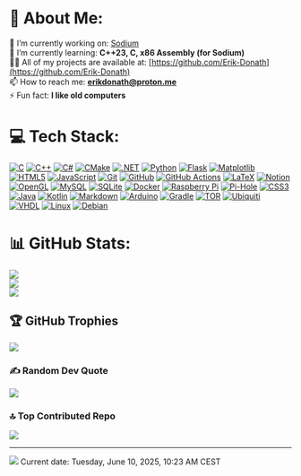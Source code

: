 # 💫 About Me:
🔭 I’m currently working on: [Sodium](https://github.com/Erik-Donath/Sodium)<br>
🌱 I’m currently learning: **C++23, C, x86 Assembly (for Sodium)**<br>
👨‍💻 All of my projects are available at: [https://github.com/Erik-Donath](https://github.com/Erik-Donath)<br>
📫 How to reach me: **erikdonath@proton.me**<br>
⚡ Fun fact: **I like old computers**

# 💻 Tech Stack:
[![C](https://img.shields.io/badge/c-%2300599C.svg?style=for-the-badge&logo=c&logoColor=white)](#)
[![C++](https://img.shields.io/badge/c++-%2300599C.svg?style=for-the-badge&logo=c%2B%2B&logoColor=white)](#)
[![C#](https://img.shields.io/badge/c%23-%23239120.svg?style=for-the-badge&logo=csharp&logoColor=white)](#)
[![CMake](https://img.shields.io/badge/CMake-%23008FBA.svg?style=for-the-badge&logo=cmake&logoColor=white)](#)
[![.NET](https://img.shields.io/badge/.NET-5C2D91?style=for-the-badge&logo=.net&logoColor=white)](#)
[![Python](https://img.shields.io/badge/python-3670A0?style=for-the-badge&logo=python&logoColor=ffdd54)](#)
[![Flask](https://img.shields.io/badge/flask-%23000.svg?style=for-the-badge&logo=flask&logoColor=white)](#)
[![Matplotlib](https://img.shields.io/badge/Matplotlib-%23ffffff.svg?style=for-the-badge&logo=Matplotlib&logoColor=black)](#)
[![HTML5](https://img.shields.io/badge/html5-%23E34F26.svg?style=for-the-badge&logo=html5&logoColor=white)](#)
[![JavaScript](https://img.shields.io/badge/javascript-%23323330.svg?style=for-the-badge&logo=javascript&logoColor=%23F7DF1E)](#)
[![Git](https://img.shields.io/badge/git-%23F05033.svg?style=for-the-badge&logo=git&logoColor=white)](#)
[![GitHub](https://img.shields.io/badge/github-%23121011.svg?style=for-the-badge&logo=github&logoColor=white)](#)
[![GitHub Actions](https://img.shields.io/badge/github%20actions-%232671E5.svg?style=for-the-badge&logo=githubactions&logoColor=white)](#)
[![LaTeX](https://img.shields.io/badge/latex-%23008080.svg?style=for-the-badge&logo=latex&logoColor=white)](#)
[![Notion](https://img.shields.io/badge/Notion-%23000000.svg?style=for-the-badge&logo=notion&logoColor=white)](#)
[![OpenGL](https://img.shields.io/badge/OpenGL-%23FFFFFF.svg?style=for-the-badge&logo=opengl)](#)
[![MySQL](https://img.shields.io/badge/mysql-4479A1.svg?style=for-the-badge&logo=mysql&logoColor=white)](#)
[![SQLite](https://img.shields.io/badge/sqlite-%2307405e.svg?style=for-the-badge&logo=sqlite&logoColor=white)](#)
[![Docker](https://img.shields.io/badge/docker-%230db7ed.svg?style=for-the-badge&logo=docker&logoColor=white)](#)
[![Raspberry Pi](https://img.shields.io/badge/-Raspberry_Pi-C51A4A?style=for-the-badge&logo=Raspberry-Pi)](#)
[![Pi-Hole](https://img.shields.io/badge/pihole-%2396060C.svg?style=for-the-badge&logo=pi-hole&logoColor=white)](#)
[![CSS3](https://img.shields.io/badge/css3-%231572B6.svg?style=for-the-badge&logo=css3&logoColor=white)](#)
[![Java](https://img.shields.io/badge/java-%23ED8B00.svg?style=for-the-badge&logo=openjdk&logoColor=white)](#)
[![Kotlin](https://img.shields.io/badge/kotlin-%237F52FF.svg?style=for-the-badge&logo=kotlin&logoColor=white)](#)
[![Markdown](https://img.shields.io/badge/markdown-%23000000.svg?style=for-the-badge&logo=markdown&logoColor=white)](#)
[![Arduino](https://img.shields.io/badge/-Arduino-00979D?style=for-the-badge&logo=Arduino&logoColor=white)](#)
[![Gradle](https://img.shields.io/badge/Gradle-02303A.svg?style=for-the-badge&logo=Gradle&logoColor=white)](#)
[![TOR](https://img.shields.io/badge/tor-%237E4798.svg?style=for-the-badge&logo=tor-project&logoColor=white)](#)
[![Ubiquiti](https://img.shields.io/badge/ubiquiti-%230559C9.svg?style=for-the-badge&logo=ubiquiti&logoColor=white)](#)
[![VHDL](https://img.shields.io/badge/VHDL-00599C?style=for-the-badge&logoColor=white)](#)
[![Linux](https://img.shields.io/badge/Linux-FCC624?style=for-the-badge&logo=linux&logoColor=black)](#)
[![Debian](https://img.shields.io/badge/Debian-A81D33?style=for-the-badge&logo=debian&logoColor=white)](#)


# 📊 GitHub Stats:
![](https://github-readme-stats.vercel.app/api?username=erik-donath&theme=onedark&hide_border=false&include_all_commits=true&count_private=true)<br/>
![](https://nirzak-streak-stats.vercel.app/?user=erik-donath&theme=onedark&hide_border=false)<br/>
![](https://github-readme-stats.vercel.app/api/top-langs/?username=erik-donath&theme=onedark&hide_border=false&include_all_commits=true&count_private=true&layout=compact)

## 🏆 GitHub Trophies
![](https://github-profile-trophy.vercel.app/?username=erik-donath&theme=onedark&no-frame=false&no-bg=false&margin-w=4)

### ✍️ Random Dev Quote
![](https://quotes-github-readme.vercel.app/api?type=horizontal&theme=gruvbox)

### 🔝 Top Contributed Repo
![](https://github-contributor-stats.vercel.app/api?username=erik-donath&limit=5&theme=onedark&combine_all_yearly_contributions=true)

---
[![](https://visitcount.itsvg.in/api?id=erik-donath&icon=2&color=0)](https://visitcount.itsvg.in)
Current date: Tuesday, June 10, 2025, 10:23 AM CEST
